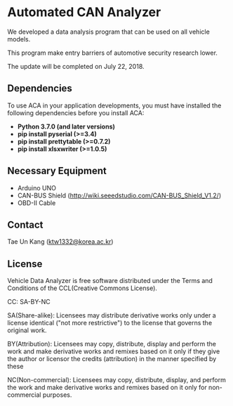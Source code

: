 
# Automated CAN Analyzer
We developed a data analysis program that can be used on all vehicle models. 

This program make entry barriers of automotive security research lower.

The update will be completed on July 22, 2018.

<!--<p align="center">
    <img src="https://cdn.rawgit.com/nbedos/termtosvg/0.3.0/examples/awesome.svg">
</p>
More examples of recordings can be found [here](https://github.com/nbedos/termtosvg/blob/0.3.0/examples/examples.md)
-->
## Dependencies

To use ACA in your application developments, you must have installed the following dependencies before you install ACA:
- <span><a href="https://www.python.org/downloads/" style="text-decoration: none;" ><b> Python 3.7.0 (and later versions)</b></a> </span>
- <span><a href="https://github.com/pyserial/pyserial" style="text-decoration: none;" ><b> pip install pyserial (>=3.4)</b></a> </span>
- <span><a href="http://code.google.com/p/prettytable" style="text-decoration: none;" ><b> pip install prettytable (>=0.7.2)</b></a> </span>
- <span><a href="https://github.com/jmcnamara/XlsxWriter" style="text-decoration: none;" ><b> pip install xlsxwriter (>=1.0.5)</b></a> </span>

## Necessary Equipment

- Arduino UNO
- CAN-BUS Shield (http://wiki.seeedstudio.com/CAN-BUS_Shield_V1.2/) 
- OBD-II Cable

## Contact

Tae Un Kang (ktw1332@korea.ac.kr)

## License

Vehicle Data Analyzer is free software distributed under the Terms and Conditions of the CCL(Creative Commons License).

CC: SA-BY-NC

SA(Share-alike): Licensees may distribute derivative works only under a license identical ("not more restrictive") to the license that governs the original work.

BY(Attribution): Licensees may copy, distribute, display and perform the work and make derivative works and remixes based on it only if they give the author or licensor the credits (attribution) in the manner specified by these

NC(Non-commercial): Licensees may copy, distribute, display, and perform the work and make derivative works and remixes based on it only for non-commercial purposes.
